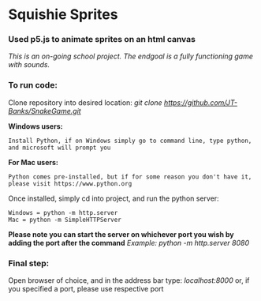 # Squishie Sprites
### Used p5.js to animate sprites on an html canvas 
_This is an on-going school project. The endgoal is a fully functioning game with sounds._

### To run code:

Clone repository into desired location: _git clone https://github.com/JT-Banks/SnakeGame.git_

__Windows users:__
```
Install Python, if on Windows simply go to command line, type python, and microsoft will prompt you
```
__For Mac users:__
```
Python comes pre-installed, but if for some reason you don't have it, please visit https://www.python.org
```
Once installed, simply cd into project, and run the python server:
```
Windows = python -m http.server 
Mac = python -m SimpleHTTPServer
```
__Please note you can start the server on whichever port you wish by adding the port after the command__ _Example: python -m http.server 8080_

### Final step:

Open browser of choice, and in the address bar type: _localhost:8000_ or, if you specified a port, please use respective port
